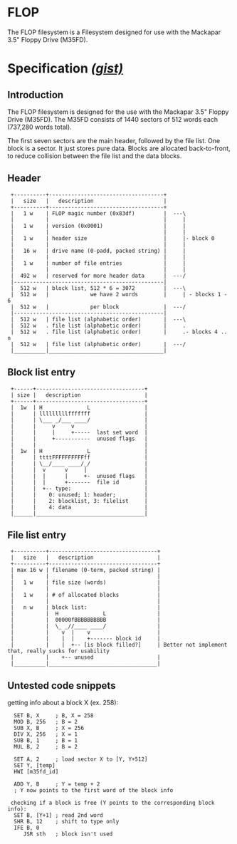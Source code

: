 FLOP
====

The FLOP filesystem is a Filesystem designed for use with the Mackapar 3.5" Floppy Drive (M35FD).


Specification [*(gist)*](https://gist.github.com/S0lll0s/5446051#file-flop-specification-draft-1)
=============

Introduction
------------
 
The FLOP filesystem is designed for the use with the Mackapar 3.5" Floppy Drive (M35FD).
The M35FD consists of 1440 sectors of 512 words each (737,280 words total).
 
The first seven sectors are the main header, followed by the file list.
One block is a sector. It just stores pure data.
Blocks are allocated back-to-front, to reduce collision between the file list and the data blocks.
 
 
Header
------
```
 +----------+------------------------------------+
 |   size   |   description                      |
 +----------+------------------------------------+
 |   1 w    | FLOP magic number (0x83df)         |  ---\
 |          |                                    |     |
 |   1 w    | version (0x0001)                   |     |
 |          |                                    |     |
 |   1 w    | header size                        |     |- block 0
 |          |                                    |     |
 |   16 w   | drive name (0-padd, packed string) |     |
 |          |                                    |     |
 |   1 w    | number of file entries             |     |
 |          |                                    |     |
 |  492 w   | reserved for more header data      |  ---/
 |-----------------------------------------------|
 |  512 w   | block list, 512 * 6 = 3072         |  ---\
 |  512 w   |             we have 2 words        |     | - blocks 1 - 6
 |  512 w   |             per block              |  ---/
 |-----------------------------------------------|
 |  512 w   | file list (alphabetic order)       |  ---\
 |  512 w   . file list (alphabetic order)       |     .
 |  512 w   . file list (alphabetic order)       |     .- blocks 4 .. n
 |  512 w   | file list (alphabetic order)       |  ---/
 |__________|____________________________________|
 ``` 
 
Block list entry
----------------
``` 
 +------+----------------------------------+
 | size |   description                    |
 +------+----------------------------------+
 |  1w  | H              L                 |
 |      | lllllllllfffffff                 |
 |      | \___ _/___ ____/                 |
 |      |     v     v                      |
 |      |     |     +-----  last set word  |
 |      |     +-----------  unused flags   |
 |      |                                  |
 |  1w  | H              L                 |
 |      | ttttFFFFFFFFFFff                 |
 |      | \__/____ ____/_/                 |
 |      |  v      v     |                  |
 |      |  |      |     +-  unused flags   |
 |      |  |      +-------  file id        |
 |      |  +-- type:                       |
 |      |    0: unused; 1: header;         |
 |      |    2: blocklist, 3: filelist     |
 |      |    4: data                       |
 |______|__________________________________|
``` 
 
File list entry
---------------
```
 +----------+----------------------------------+
 |   size   |   description                    |
 +----------+----------------------------------+
 | max 16 w | filename (0-term, packed string) |
 |          |                                  |
 |   1 w    | file size (words)                |
 |          |                                  |
 |   1 w    | # of allocated blocks            |
 |          |                                  |
 |   n w    | block list:                      |
 |          |  H              L                |
 |          |  00000fBBBBBBBBBB                |
 |          |  \_ _//____ ____/                |
 |          |    v  |    v                     |
 |          |    |  |    +------- block id     |
 |          |    |  +-- [is block filled?]     | Better not implement that, really sucks for usability
 |          |    +-- unused                    |
 |__________|__________________________________|
 ``` 
 
Untested code snippets
----------------------
 getting info about a block X (ex. 258):
```
  SET B, X     ; B, X = 258
  MOD B, 256   ; B = 2
  SUB X, B     ; X = 256
  DIV X, 256   ; X = 1
  SUB B, 1     ; B = 1
  MUL B, 2     ; B = 2
 
  SET A, 2     ; load sector X to [Y, Y+512]
  SET Y, [temp]
  HWI [m35fd_id]
 
  ADD Y, B     ; Y = temp + 2
  ; Y now points to the first word of the block info
 
 checking if a block is free (Y points to the corresponding block info):
  SET B, [Y+1] ; read 2nd word
  SHR B, 12    ; shift to type only
  IFE B, 0
     JSR sth   ; block isn't used
```
